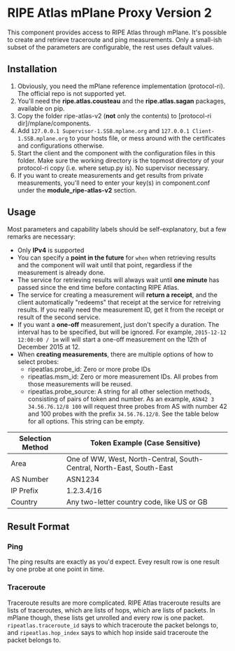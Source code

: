 # RIPE Atlas mPlane Proxy Version 2

This component provides access to RIPE Atlas through mPlane. It's possible to create and retrieve traceroute and ping measurements. Only a small-ish subset of the parameters are configurable, the rest uses default values.

## Installation

1. Obviously, you need the mPlane reference implementation (protocol-ri). The official repo is not supported yet.
2. You'll need the **ripe.atlas.cousteau** and the **ripe.atlas.sagan** packages, available on pip.
3. Copy the folder ripe-atlas-v2 (**not** only the contents) to [protocol-ri dir]/mplane/components.
4. Add `127.0.0.1 Supervisor-1.SSB.mplane.org` and `127.0.0.1 Client-1.SSB.mplane.org` to your hosts file, or mess around with the certificates and configurations otherwise.
5. Start the client and the component with the configuration files in this folder. Make sure the working directory is the topmost directory of your protocol-ri copy (i.e. where setup.py is). No supervisor necessary.
6. If you want to create measurements and get results from private measurements, you'll need to enter your key(s) in component.conf under the **module_ripe-atlas-v2** section.

## Usage

Most parameters and capability labels should be self-explanatory, but a few remarks are necessary:
- Only **IPv4** is supported
- You can specify a **point in the future** for `when` when retrieving results and the component will wait until that point, regardless if the measurement is already done.
- The service for retrieving results will always wait until **one minute** has passed since the end time before contacting RIPE Atlas.
- The service for creating a measurement will **return a receipt**, and the client automatically "redeems" that receipt at the service for retreiving results. If you really need the measurement ID, get it from the receipt or result of the second service.
- If you want a **one-off** measurement, just don't specify a duration. The interval has to be specified, but will be ignored. For example, `2015-12-12 12:00:00 / 1m` will will start a one-off measurement on the 12th of December 2015 at 12.
- When **creating measurements**, there are multiple options of how to select probes:
  - ripeatlas.probe_id: Zero or more probe IDs
  - ripeatlas.msm_id: Zero or more measurement IDs. All probes from those measurements will be reused.
  - ripeatlas.probe_source: A string for all other selection methods, consisting of pairs of token and number. As an example, `ASN42 3 34.56.76.12/8 100` will request three probes from AS with number 42 and 100 probes with the prefix `34.56.76.12/8`. See the table below for all options. This string can be empty.
  
Selection Method | Token Example (Case Sensitive)
------|-------
Area | One of WW, West, North-Central, South-Central, North-East, South-East
AS Number | ASN1234
IP Prefix | 1.2.3.4/16
Country | Any two-letter country code, like US or GB

## Result Format
### Ping
The ping results are exactly as you'd expect. Evey result row is one result by one probe at one point in time.
### Traceroute
Traceroute results are more complicated. RIPE Atlas traceroute results are lists of traceroutes, which are lists of hops, which are lists of packets. In mPlane though, these lists get unrolled and every row is one packet. `ripeatlas.traceroute_id` says to which traceroute the packet belongs to, and `ripeatlas.hop_index` says to which hop inside said traceroute the packet belongs to.
